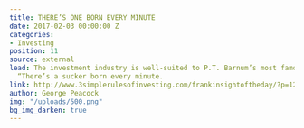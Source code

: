 ```yaml
---
title: THERE’S ONE BORN EVERY MINUTE
date: 2017-02-03 00:00:00 Z
categories:
- Investing
position: 11
source: external
lead: The investment industry is well-suited to P.T. Barnum’s most famous utterance,
  “There’s a sucker born every minute.
link: http://www.3simplerulesofinvesting.com/frankinsightoftheday/?p=1297
author: George Peacock
img: "/uploads/500.png"
bg_img_darken: true
---
```


